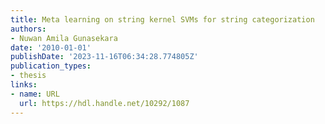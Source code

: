 ```yaml
---
title: Meta learning on string kernel SVMs for string categorization
authors:
- Nuwan Amila Gunasekara
date: '2010-01-01'
publishDate: '2023-11-16T06:34:28.774805Z'
publication_types:
- thesis
links:
- name: URL
  url: https://hdl.handle.net/10292/1087
---
```

